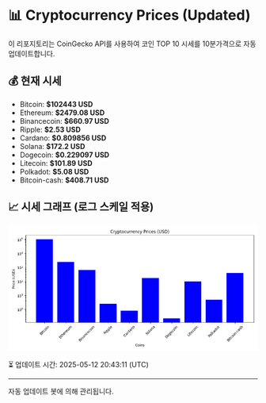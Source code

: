 
# 📊 Cryptocurrency Prices (Updated)

이 리포지토리는 CoinGecko API를 사용하여 코인 TOP 10 시세를 10분가격으로 자동 업데이트합니다.

## 💰 현재 시세
- Bitcoin: **$102443 USD**
- Ethereum: **$2479.08 USD**
- Binancecoin: **$660.97 USD**
- Ripple: **$2.53 USD**
- Cardano: **$0.809856 USD**
- Solana: **$172.2 USD**
- Dogecoin: **$0.229097 USD**
- Litecoin: **$101.89 USD**
- Polkadot: **$5.08 USD**
- Bitcoin-cash: **$408.71 USD**

## 📈 시세 그래프 (로그 스케일 적용)
![Crypto Prices](crypto_prices.png)

⏳ 업데이트 시간: 2025-05-12 20:43:11 (UTC)

---
자동 업데이트 봇에 의해 관리됩니다.
